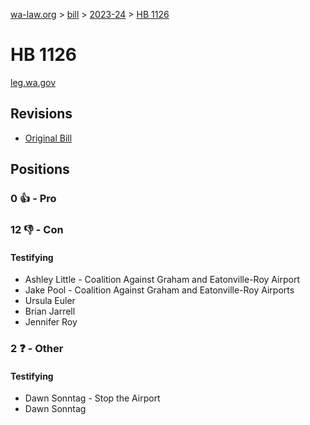 [wa-law.org](/) > [bill](/bill/) > [2023-24](/bill/2023-24/) > [HB 1126](/bill/2023-24/hb/1126/)

# HB 1126
[leg.wa.gov](https://app.leg.wa.gov/billsummary?BillNumber=1126&Year=2023&Initiative=false)

## Revisions
* [Original Bill](1/)

## Positions
### 0 👍 - Pro

### 12 👎 - Con
#### Testifying
* Ashley Little - Coalition Against Graham and Eatonville-Roy Airport
* Jake  Pool - Coalition Against Graham and Eatonville-Roy Airports
* Ursula Euler
* Brian Jarrell
* Jennifer Roy

### 2 ❓ - Other
#### Testifying
* Dawn Sonntag - Stop the Airport
* Dawn Sonntag
